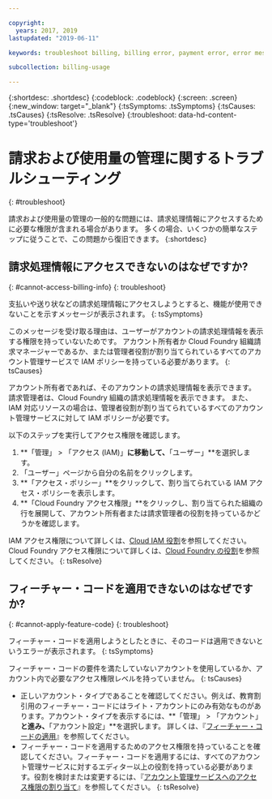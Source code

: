 ```yaml
---

copyright:
  years: 2017, 2019
lastupdated: "2019-06-11"

keywords: troubleshoot billing, billing error, payment error, error message, feature code, subscription code

subcollection: billing-usage

---
```


{:shortdesc: .shortdesc}
{:codeblock: .codeblock}
{:screen: .screen}
{:new_window: target="_blank"}
{:tsSymptoms: .tsSymptoms}
{:tsCauses: .tsCauses}
{:tsResolve: .tsResolve}
{:troubleshoot: data-hd-content-type='troubleshoot'}


# 請求および使用量の管理に関するトラブルシューティング
{: #troubleshoot}

請求および使用量の管理の一般的な問題には、請求処理情報にアクセスするために必要な権限が含まれる場合があります。 多くの場合、いくつかの簡単なステップに従うことで、この問題から復旧できます。
{:shortdesc}


## 請求処理情報にアクセスできないのはなぜですか?
{: #cannot-access-billing-info}
{: troubleshoot}

支払いや送り状などの請求処理情報にアクセスしようとすると、機能が使用できないことを示すメッセージが表示されます。
{: tsSymptoms}

このメッセージを受け取る理由は、ユーザーがアカウントの請求処理情報を表示する権限を持っていないためです。 アカウント所有者か Cloud Foundry 組織請求マネージャーであるか、または管理者役割が割り当てられているすべてのアカウント管理サービスで IAM ポリシーを持っている必要があります。
{: tsCauses}

アカウント所有者であれば、そのアカウントの請求処理情報を表示できます。 請求管理者は、Cloud Foundry 組織の請求処理情報を表示できます。 また、IAM 対応リソースの場合は、管理者役割が割り当てられているすべてのアカウント管理サービスに対して IAM ポリシーが必要です。

以下のステップを実行してアクセス権限を確認します。

  1. **「管理」 > 「アクセス (IAM)」**に移動して、**「ユーザー」**を選択します。
  2. 「ユーザー」ページから自分の名前をクリックします。
  3. **「アクセス・ポリシー」**をクリックして、割り当てられている IAM アクセス・ポリシーを表示します。
  4. **「Cloud Foundry アクセス権限」**をクリックし、割り当てられた組織の行を展開して、アカウント所有者または請求管理者の役割を持っているかどうかを確認します。

IAM アクセス権限について詳しくは、[Cloud IAM 役割](/docs/iam?topic=iam-userroles)を参照してください。 Cloud Foundry アクセス権限について詳しくは、[Cloud Foundry の役割](/docs/iam?topic=iam-cfaccess)を参照してください。
{: tsResolve}


## フィーチャー・コードを適用できないのはなぜですか?
{: #cannot-apply-feature-code}
{: troubleshoot}

フィーチャー・コードを適用しようとしたときに、そのコードは適用できないというエラーが表示されます。
{: tsSymptoms}

フィーチャー・コードの要件を満たしていないアカウントを使用しているか、アカウント内で必要なアクセス権限レベルを持っていません。
{: tsCauses}

- 正しいアカウント・タイプであることを確認してください。例えば、教育割引用のフィーチャー・コードにはライト・アカウントにのみ有効なものがあります。アカウント・タイプを表示するには、**「管理」 > 「アカウント」**と進み、**「アカウント設定」**を選択します。 詳しくは、『[フィーチャー・コードの適用](/docs/account?topic=account-codes)』を参照してください。
- フィーチャー・コードを適用するためのアクセス権限を持っていることを確認してください。フィーチャー・コードを適用するには、すべてのアカウント管理サービスに対するエディター以上の役割を持っている必要があります。役割を検討または変更するには、『[アカウント管理サービスへのアクセス権限の割り当て](/docs/iam?topic=iam-account-services)』を参照してください。
{: tsResolve}
